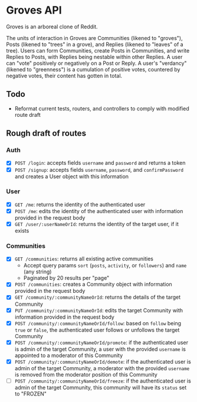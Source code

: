 # Groves API
Groves is an arboreal clone of Reddit.

The units of interaction in Groves are Communities (likened to "groves"), Posts (likened to "trees" in a grove), and Replies (likened to "leaves" of a tree). Users can form Communities, create Posts in Communities, and write Replies to Posts, with Replies being nestable within other Replies. A user can "vote" positively or negatively on a Post or Reply. A user's "verdancy" (likened to "greenness") is a cumulation of positive votes, countered by negative votes, their content has gotten in total.

## Todo
- Reformat current tests, routers, and controllers to comply with modified route draft

## Rough draft of routes
### Auth
- [x] `POST /login`: accepts fields `username` and `password` and returns a token
- [x] `POST /signup`: accepts fields `username`, `password`, and `confirmPassword` and creates a User object with this information
### User
- [x] `GET /me`: returns the identity of the authenticated user
- [x] `POST /me`: edits the identity of the authenticated user with information provided in the request body
- [x] `GET /user/:userNameOrId`: returns the identity of the target user, if it exists
### Communities
- [x] `GET /communities`: returns all existing active communities
  - Accept query params `sort` (`posts`, `activity`, or `followers`) and `name` (any string)
  - Paginated by 20 results per "page"
- [x] `POST /communities`: creates a Community object with information provided in the request body
- [x] `GET /community/:communityNameOrId`: returns the details of the target Community
- [x] `PUT /community/:communityNameOrId`: edits the target Community with information provided in the request body
- [x] `POST /community/:communityNameOrId/follow`: based on `follow` being `true` or `false`, the authenticated user follows or unfollows the target Community
- [x] `POST /community/:communityNameOrId/promote`: if the authenticated user is admin of the target Community, a user with the provided `username` is appointed to a moderator of this Community
- [x] `POST /community/:communityNameOrId/demote`: if the authenticated user is admin of the target Community, a moderator with the provided `username` is removed from the moderator position of this Community
- [ ] `POST /community/:communityNameOrId/freeze`: if the authenticated user is admin of the target Community, this community will have its `status` set to "FROZEN"
<!-- ### Posts
- [ ] `GET /community/:communityNameOrId/posts`: shows all existing unhidden posts under this Community, filters using query params `name` and `sort` (Community moderators can see hidden posts)
- [ ] `POST /community/:communityNameOrId/posts`: accepts field `title` and `content` and creates a Post object under this Community with this information
- [ ] `GET /post/:postId`: shows a post (if not hidden) and its details
- [ ] `PUT /post/:postId`: accepts field `title` and `content` and edits the Post object with this information
- [ ] `POST /post/:postId/status`: toggles status of Post between
- - `ACTIVE`: can be replied to by anyone, voted by anyone, edited by author and moderators
- - `FROZEN`: can be replied to by moderators, not voted, edited by moderators
- - `HIDDEN`: same as `FROZEN` but cannot be seen by anyone except moderation
- [ ] `POST /post/:postId/vote`: accepts field `up` as boolean and increments Post's `upvote` or `downvote` count with this information
### Comments
- [ ] `GET /post/:postId/comments`: shows all existing comments under this Post, sort using query params `sort` (hidden posts are rendered as "hidden")
- [ ] `POST /post/:postId/comments`: accepts fields `content` and `parent` and creates a new Comment object as child under targeted Comment or under root of Post
- [ ] `GET /comment/:commentId`: shows all details of a comment
- [ ] `POST /comment/:commentId/status`: toggles status of Comment between
- - `ACTIVE`: can be replied to by anyone, voted by anyone
- - `FROZEN`: cannot be replied to or voted
- - `HIDDEN`: same as `FROZEN` but cannot be seen by anyone except moderation
- [ ] `POST /comment/:commentId/vote`: accepts field `up` as boolean and increments Comment's `upvote` or `downvote` count with this information -->